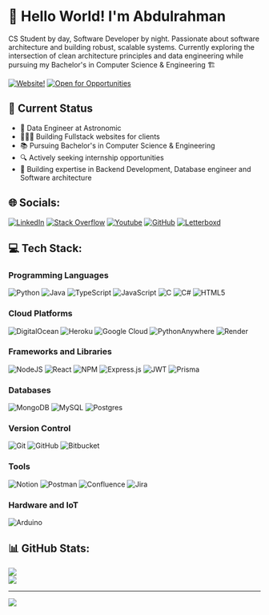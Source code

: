# 👋 Hello World! I'm Abdulrahman

CS Student by day, Software Developer by night. Passionate about software architecture and building robust, scalable systems. Currently exploring the intersection of clean architecture principles and data engineering while pursuing my Bachelor's in Computer Science & Engineering 🏗️

[![Website!](https://img.shields.io/badge/Website-%23000000.svg?logo=google-chrome&logoColor=white)](https://sherlemious.com)
[![Open for Opportunities](https://img.shields.io/badge/Open%20for%20Internships-blue?style=flat)](https://linkedin.com/in/sherlemious)

## 🎯 Current Status

- 💼 Data Engineer at Astronomic
- 👨🏻‍💻 Building Fullstack websites for clients
- 📚 Pursuing Bachelor's in Computer Science & Engineering
- 🔍 Actively seeking internship opportunities
- 🌱 Building expertise in Backend Development, Database engineer and Software architecture

## 🌐 Socials:

[![LinkedIn](https://img.shields.io/badge/LinkedIn-%230077B5.svg?logo=linkedin&logoColor=white)](https://linkedin.com/in/sherlemious) [![Stack Overflow](https://img.shields.io/badge/-Stackoverflow-FE7A16?logo=stack-overflow&logoColor=white)](https://stackoverflow.com/users/12285920/abdulrahman-mohammed) [![Youtube](https://img.shields.io/badge/YouTube-%23FF0000.svg?logo=YouTube&logoColor=white)](https://www.youtube.com/@techwithsherlemious1377) [![GitHub](https://img.shields.io/badge/GitHub-%23121011.svg?logo=github&logoColor=white)](https://github.com/sherlemious) [![Letterboxd](https://img.shields.io/badge/Letterboxd-%23000000.svg?logo=letterboxd&logoColor=white)](https://letterboxd.com/sherlemious)

## 💻 Tech Stack:

### Programming Languages

![Python](https://img.shields.io/badge/python-3670A0?style=for-the-badge&logo=python&logoColor=ffdd54) ![Java](https://img.shields.io/badge/java-%23ED8B00.svg?style=for-the-badge&logo=openjdk&logoColor=white) ![TypeScript](https://img.shields.io/badge/typescript-%23007ACC.svg?style=for-the-badge&logo=typescript&logoColor=white) ![JavaScript](https://img.shields.io/badge/javascript-%23323330.svg?style=for-the-badge&logo=javascript&logoColor=%23F7DF1E) ![C](https://img.shields.io/badge/c-%2300599C.svg?style=for-the-badge&logo=c&logoColor=white) ![C#](https://img.shields.io/badge/c%23-%23239120.svg?style=for-the-badge&logo=csharp&logoColor=white) ![HTML5](https://img.shields.io/badge/html5-%23E34F26.svg?style=for-the-badge&logo=html5&logoColor=white)

### Cloud Platforms

![DigitalOcean](https://img.shields.io/badge/DigitalOcean-%230167ff.svg?style=for-the-badge&logo=digitalOcean&logoColor=white) ![Heroku](https://img.shields.io/badge/heroku-%23430098.svg?style=for-the-badge&logo=heroku&logoColor=white) ![Google Cloud](https://img.shields.io/badge/GoogleCloud-%234285F4.svg?style=for-the-badge&logo=google-cloud&logoColor=white) ![PythonAnywhere](https://img.shields.io/badge/pythonanywhere-%232F9FD7.svg?style=for-the-badge&logo=pythonanywhere&logoColor=151515) ![Render](https://img.shields.io/badge/Render-%46E3B7.svg?style=for-the-badge&logo=render&logoColor=white)

### Frameworks and Libraries

![NodeJS](https://img.shields.io/badge/node.js-6DA55F?style=for-the-badge&logo=node.js&logoColor=white) ![React](https://img.shields.io/badge/react-%2320232a.svg?style=for-the-badge&logo=react&logoColor=%2361DAFB) ![NPM](https://img.shields.io/badge/NPM-%23CB3837.svg?style=for-the-badge&logo=npm&logoColor=white) ![Express.js](https://img.shields.io/badge/express.js-%23404d59.svg?style=for-the-badge&logo=express&logoColor=%2361DAFB) ![JWT](https://img.shields.io/badge/JWT-black?style=for-the-badge&logo=JSON%20web%20tokens) ![Prisma](https://img.shields.io/badge/Prisma-3982CE?style=for-the-badge&logo=Prisma&logoColor=white)

### Databases

![MongoDB](https://img.shields.io/badge/MongoDB-%234ea94b.svg?style=for-the-badge&logo=mongodb&logoColor=white) ![MySQL](https://img.shields.io/badge/mysql-4479A1.svg?style=for-the-badge&logo=mysql&logoColor=white) ![Postgres](https://img.shields.io/badge/postgres-%23316192.svg?style=for-the-badge&logo=postgresql&logoColor=white)

### Version Control

![Git](https://img.shields.io/badge/git-%23F05033.svg?style=for-the-badge&logo=git&logoColor=white) ![GitHub](https://img.shields.io/badge/github-%23121011.svg?style=for-the-badge&logo=github&logoColor=white) ![Bitbucket](https://img.shields.io/badge/bitbucket-%230047B3.svg?style=for-the-badge&logo=bitbucket&logoColor=white)

### Tools

![Notion](https://img.shields.io/badge/Notion-%23000000.svg?style=for-the-badge&logo=notion&logoColor=white) ![Postman](https://img.shields.io/badge/Postman-FF6C37?style=for-the-badge&logo=postman&logoColor=white) ![Confluence](https://img.shields.io/badge/confluence-%23172BF4.svg?style=for-the-badge&logo=confluence&logoColor=white) ![Jira](https://img.shields.io/badge/jira-%230A0FFF.svg?style=for-the-badge&logo=jira&logoColor=white)

### Hardware and IoT

![Arduino](https://img.shields.io/badge/-Arduino-00979D?style=for-the-badge&logo=Arduino&logoColor=white)

## 📊 GitHub Stats:

![](https://github-readme-stats.vercel.app/api?username=sherlemious&theme=dark&hide_border=false&include_all_commits=true&count_private=true)<br/>
![](https://github-readme-streak-stats.herokuapp.com/?user=sherlemious&theme=dark&hide_border=false)<br/>

---

![](https://komarev.com/ghpvc/?username=sherlemious&base=900&abbreviated=true)
